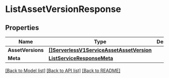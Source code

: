 # ListAssetVersionResponse

## Properties

Name | Type | Description | Notes
------------ | ------------- | ------------- | -------------
**AssetVersions** | [**[]ServerlessV1ServiceAssetAssetVersion**](serverless.v1.service.asset.asset_version.md) |  |[optional] 
**Meta** | [**ListServiceResponseMeta**](ListServiceResponse_meta.md) |  |[optional] 

[[Back to Model list]](../README.md#documentation-for-models) [[Back to API list]](../README.md#documentation-for-api-endpoints) [[Back to README]](../README.md)


